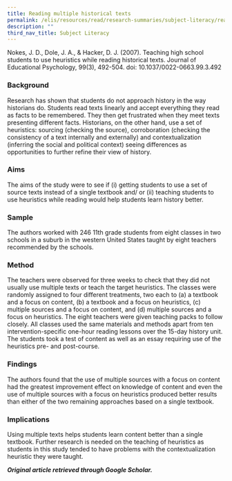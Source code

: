 ```yaml
---
title: Reading multiple historical texts
permalink: /elis/resources/read/research-summaries/subject-literacy/reading-multiple-historical-texts/
description: ""
third_nav_title: Subject Literacy
---
```

Nokes, J. D., Dole, J. A., & Hacker, D. J. (2007). Teaching high school students to use heuristics while reading historical texts. Journal of Educational Psychology, 99(3), 492-504. doi: 10.1037/0022-0663.99.3.492

### Background

Research has shown that students do not approach history in the way historians do. Students read texts linearly and accept everything they read as facts to be remembered. They then get frustrated when they meet texts presenting different facts. Historians, on the other hand, use a set of heuristics: sourcing (checking the source), corroboration (checking the consistency of a text internally and externally) and contextualization (inferring the social and political context) seeing differences as opportunities to further refine their view of history.  
  
### Aims

The aims of the study were to see if (i) getting students to use a set of source texts instead of a single textbook and/ or (ii) teaching students to use heuristics while reading would help students learn history better.  
  
### Sample

The authors worked with 246 11th grade students from eight classes in two schools in a suburb in the western United States taught by eight teachers recommended by the schools.  
  
### Method

The teachers were observed for three weeks to check that they did not usually use multiple texts or teach the target heuristics. The classes were randomly assigned to four different treatments, two each to (a) a textbook and a focus on content, (b) a textbook and a focus on heuristics, (c) multiple sources and a focus on content, and (d) multiple sources and a focus on heuristics. The eight teachers were given teaching packs to follow closely. All classes used the same materials and methods apart from ten intervention-specific one-hour reading lessons over the 15-day history unit. The students took a test of content as well as an essay requiring use of the heuristics pre- and post-course.  
  
### Findings

The authors found that the use of multiple sources with a focus on content had the greatest improvement effect on knowledge of content and even the use of multiple sources with a focus on heuristics produced better results than either of the two remaining approaches based on a single textbook.  
  
### Implications

Using multiple texts helps students learn content better than a single textbook. Further research is needed on the teaching of heuristics as students in this study tended to have problems with the contextualization heuristic they were taught.  
  
_**Original article retrieved through Google Scholar.**_  
